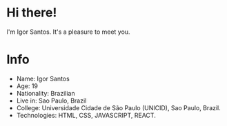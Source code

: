 # Hi there!
I'm Igor Santos. It's a pleasure to meet you.

# Info

- Name: Igor Santos
- Age: 19
- Nationality: Brazilian
- Live in: Sao Paulo, Brazil
- College: Universidade Cidade de São Paulo (UNICID), Sao Paulo, Brazil.
- Technologies: HTML, CSS, JAVASCRIPT, REACT.


<!---
igorsantos13/igorsantos13 is a ✨ special ✨ repository because its `README.md` (this file) appears on your GitHub profile.
You can click the Preview link to take a look at your changes.
--->
